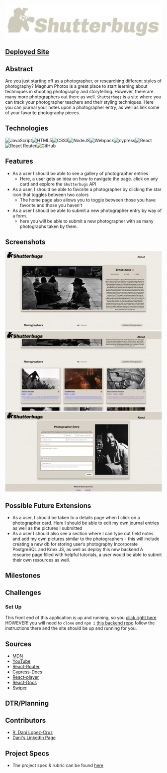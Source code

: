 ![Shutterbugs](https://github.com/BertoCruz/shutterbugs-ui/blob/main/src/assets/images/ShutterbugsLogo2.png)

## [Deployed Site](https://shutterbugs.vercel.app/)
## Abstract
Are you just starting off as a photographer, or researching different styles of photography? Magnum Photos is a great place to start learning about techniques in shooting photography and storytelling. However, there are many more photographers out there as well. `Shutterbugs` is a site where you can track your photographer teachers and their styling techniques. Here you can journal your notes upon a photographer entry, as well as link some of your favorite photography pieces.


## Technologies
![JavaScript](https://img.shields.io/badge/javascript-%23323330.svg?style=for-the-badge&logo=javascript&logoColor=%23F7DF1E)![HTML5](https://img.shields.io/badge/html5-%23E34F26.svg?style=for-the-badge&logo=html5&logoColor=white)![CSS3](https://img.shields.io/badge/css3-%231572B6.svg?style=for-the-badge&logo=css3&logoColor=white)![NodeJS](https://img.shields.io/badge/node.js-6DA55F?style=for-the-badge&logo=node.js&logoColor=white)![Webpack](https://img.shields.io/badge/webpack-%238DD6F9.svg?style=for-the-badge&logo=webpack&logoColor=black)![cypress](https://img.shields.io/badge/-cypress-%23E5E5E5?style=for-the-badge&logo=cypress&logoColor=058a5e)![React](https://img.shields.io/badge/react-%2320232a.svg?style=for-the-badge&logo=react&logoColor=%2361DAFB)![React Router](https://img.shields.io/badge/React_Router-CA4245?style=for-the-badge&logo=react-router&logoColor=white)![GitHub](https://img.shields.io/badge/github-%23121011.svg?style=for-the-badge&logo=github&logoColor=white)

## Features
- As a user I should be able to see a gallery of photographer entries
  - Here, a user gets an idea on how to navigate the page. click on any card and explore the `Shutterbugs` API 
- As a user, I should be able to favorite a photographer by clicking the star icon that toggles between two colors
  - The home page also allows you to toggle between those you have favorite and those you haven't 
- As a user I should be able to submit a new photographer entry by way of a form. 
  - here you will be able to submit a new photographer with as many photographs taken by them.   


## Screenshots 
![Home Page View](https://github.com/BertoCruz/shutterbugs-ui/blob/main/src/assets/images/Screen%20Shot-HomePage.png)
![Photographer Cards and card navigation](https://github.com/BertoCruz/shutterbugs-ui/blob/main/src/assets/images/Screen%20Shot%20-cards%20and%20Navigation.png)
![Controlled Form for new submission](https://github.com/BertoCruz/shutterbugs-ui/blob/main/src/assets/images/Screen%20Shot-Controlled%20Form.png)

## Possible Future Extensions
- As a user, I should be taken to a details page when I click on a photographer card. Here I should be able to edit my own journal entries as well as the pictures I submitted
- As a user I should also see a section where I can type out field notes and add my own pictures similar to the photographers - this will include creating a new db for storing user’s photography
Incorporate PostgreSQL and Knex JS, as well as deploy this new backend
A resource page filled with helpful tutorials, a user would be able to submit their own resources as well.


## Milestones

## Challenges

### Set Up
This front end of this application is up and running, so you [click right here](https://shutterbugs.vercel.app/)
HOWEVER! you will need to `clone` and `npm i`  [this backend repo](https://github.com/BertoCruz/shutterbugs-api)
follow the instructions there and the site should be up and running for you.


## Sources
  - [MDN](http://developer.mozilla.org/en-US/)
  - [YouTube](https://www.youtube.com/)
  - [React-Router](https://reactrouter.com/en/main)
  - [Cypress-Docs](https://docs.cypress.io/api/table-of-contents)
  - [React-player](https://www.npmjs.com/package/react-player)
  - [React-Docs](https://reactjs.org/docs/react-api.html)
  - [Swiper](https://swiperjs.com/react)
## DTR/Planning

## Contributors
  - [R. Dani Lopez-Cruz](https://github.com/BertoCruz) 
  - [Dani's LinkedIn Page](https://www.linkedin.com/in/roberto-dani-lopez-cruz-84a03989/)


## Project Specs
  - The project spec & rubric can be found [here](https://frontend.turing.edu/projects/module-3/showcase.html)
